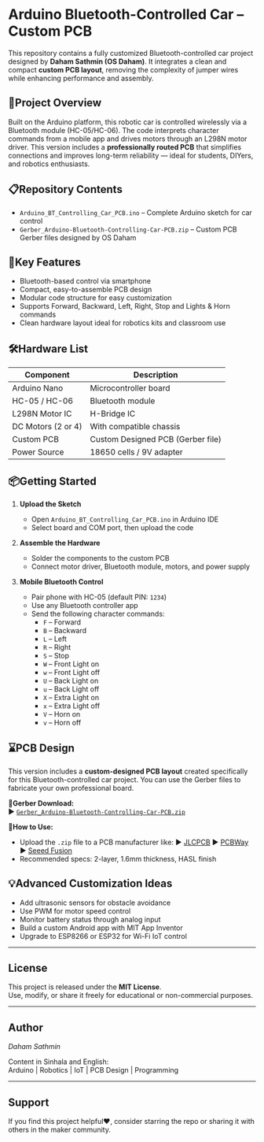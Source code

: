 # Arduino Bluetooth-Controlled Car – Custom PCB

This repository contains a fully customized Bluetooth-controlled car project designed by **Daham Sathmin (OS Daham)**. It integrates a clean and compact **custom PCB layout**, removing the complexity of jumper wires while enhancing performance and assembly.

## 🔎Project Overview

Built on the Arduino platform, this robotic car is controlled wirelessly via a Bluetooth module (HC-05/HC-06). The code interprets character commands from a mobile app and drives motors through an L298N motor driver.
This version includes a **professionally routed PCB** that simplifies connections and improves long-term reliability — ideal for students, DIYers, and robotics enthusiasts.


## 📋Repository Contents

- `Arduino_BT_Controlling_Car_PCB.ino` – Complete Arduino sketch for car control  
- `Gerber_Arduino-Bluetooth-Controlling-Car-PCB.zip` – Custom PCB Gerber files designed by OS Daham


## 🔑Key Features

- Bluetooth-based control via smartphone  
- Compact, easy-to-assemble PCB design  
- Modular code structure for easy customization  
- Supports Forward, Backward, Left, Right, Stop and Lights & Horn commands  
- Clean hardware layout ideal for robotics kits and classroom use


## 🛠Hardware List

| Component              | Description                         |
|------------------------|-------------------------------------|
| Arduino Nano           | Microcontroller board               |
| HC-05 / HC-06          | Bluetooth module                    |
| L298N Motor IC         | H-Bridge IC                         |
| DC Motors (2 or 4)     | With compatible chassis             |
| Custom PCB             | Custom Designed PCB (Gerber file)   |
| Power Source           | 18650 cells / 9V adapter            |


## 📦Getting Started

1. **Upload the Sketch**  
   - Open `Arduino_BT_Controlling_Car_PCB.ino` in Arduino IDE  
   - Select board and COM port, then upload the code

2. **Assemble the Hardware**  
   - Solder the components to the custom PCB  
   - Connect motor driver, Bluetooth module, motors, and power supply

3. **Mobile Bluetooth Control**  
   - Pair phone with HC-05 (default PIN: `1234`)  
   - Use any Bluetooth controller app  
   - Send the following character commands:
     - `F` – Forward  
     - `B` – Backward  
     - `L` – Left  
     - `R` – Right  
     - `S` – Stop
     - `W` – Front Light on
     - `w` – Front Light off
     - `U` – Back Light on
     - `u` – Back Light off
     - `X` – Extra Light on
     - `x` – Extra Light off
     - `V` – Horn on
     - `v` – Horn off

## ⌛️PCB Design

This version includes a **custom-designed PCB layout** created specifically for this Bluetooth-controlled car project. You can use the Gerber files to fabricate your own professional board.

**📁Gerber Download:**  
▶ [`Gerber_Arduino-Bluetooth-Controlling-Car-PCB.zip`](https://drive.google.com/file/d/1F9R93RxTxxKxCy0Tvj5duxJRR05ZcWrq/view?usp=sharing) 

**📌How to Use:**
- Upload the `.zip` file to a PCB manufacturer like:
  ▶  [JLCPCB](https://jlcpcb.com)
  ▶  [PCBWay](https://pcbway.com)
  ▶  [Seeed Fusion](https://www.seeedstudio.com/fusion.html)
- Recommended specs: 2-layer, 1.6mm thickness, HASL finish



## 💡Advanced Customization Ideas

- Add ultrasonic sensors for obstacle avoidance  
- Use PWM for motor speed control  
- Monitor battery status through analog input  
- Build a custom Android app with MIT App Inventor  
- Upgrade to ESP8266 or ESP32 for Wi-Fi IoT control

---

## License

This project is released under the **MIT License**.  
Use, modify, or share it freely for educational or non-commercial purposes.

---

## Author

*Daham Sathmin*

Content in Sinhala and English:  
Arduino | Robotics | IoT | PCB Design | Programming

---

## Support

If you find this project helpful❤️, consider starring the repo or sharing it with others in the maker community.
